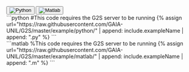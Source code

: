 
<div class="tab code">
  <button class="tablinks python" onclick="openTab(event, 'python', 'interface')">
    <img src="{{ site.baseurl }}/assets/images/Python.svg" alt="Python">
  </button>
  <button class="tablinks matlab" onclick="openTab(event, 'matlab', 'interface')">
    <img src="{{ site.baseurl }}/assets/images/Matlab.png" alt="Matlab">
  </button>
<!--   <button class="tablinks" onclick="openTab(event, 'R', 'interface')">
    <img src="{{ site.baseurl }}/assets/images/Rlogo.svg" alt="R">
  </button> -->
</div>
<div class="langcontent code interface python">
```python
#This code requires the G2S server to be running
{% assign url="https://raw.githubusercontent.com/GAIA-UNIL/G2S/master/example/python/" | append: include.exampleName | append: ".py" %}
```
</div>
<div class="langcontent code interface matlab">
```matlab
%This code requires the G2S server to be running
{% assign url="https://raw.githubusercontent.com/GAIA-UNIL/G2S/master/example/matlab/" | append: include.exampleName | append: ".m" %}
```
</div>